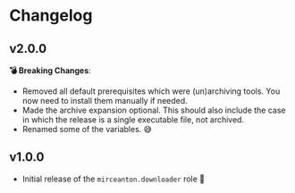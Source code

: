 # Changelog

## v2.0.0

**:bomb: Breaking Changes**:

* Removed all default prerequisites which were (un)archiving tools. You now need to install them manually if needed.
* Made the archive expansion optional. This should also include the case in which the release is a single executable file, not archived.
* Renamed some of the variables. :sweat_smile:

## v1.0.0

* Initial release of the `mirceanton.downloader` role 🚀
